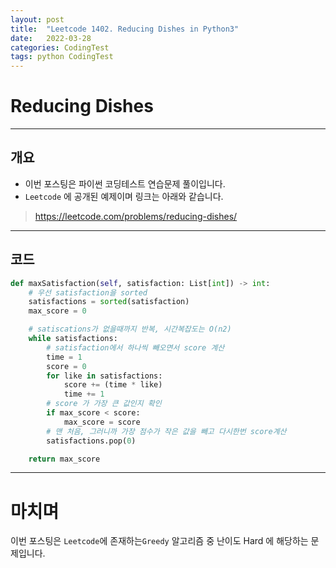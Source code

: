 ```yaml
---
layout: post
title:  "Leetcode 1402. Reducing Dishes in Python3"
date:   2022-03-28
categories: CodingTest
tags: python CodingTest
---
```

# Reducing Dishes
---

## 개요

* 이번 포스팅은 파이썬 코딩테스트 연습문제 풀이입니다.
* `Leetcode` 에 공개된 예제이며 링크는 아래와 같습니다.

> <https://leetcode.com/problems/reducing-dishes/>
    
---
    
## 코드

```python
def maxSatisfaction(self, satisfaction: List[int]) -> int:
    # 우선 satisfaction을 sorted
    satisfactions = sorted(satisfaction)
    max_score = 0

    # satiscations가 없을때까지 반복, 시간복잡도는 O(n2)
    while satisfactions:
        # satisfaction에서 하나씩 빼오면서 score 계산
        time = 1
        score = 0
        for like in satisfactions:
            score += (time * like)
            time += 1
        # score 가 가장 큰 값인지 확인
        if max_score < score:
            max_score = score
        # 맨 처음, 그러니까 가장 점수가 작은 값을 빼고 다시한번 score계산
        satisfactions.pop(0)

    return max_score
```

---
# 마치며
이번 포스팅은 `Leetcode`에 존재하는`Greedy` 알고리즘 중 난이도 Hard 에 해당하는 문제입니다.  